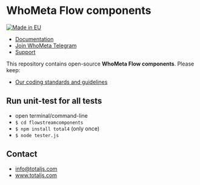 # WhoMeta Flow components

[![Made in EU](https://cdn.componentator.com/eu-small.png)](https://european-union.europa.eu/)

- [Documentation](https://docs.totaljs.com)
- [Join WhoMeta Telegram](https://t.me/totaljs)
- [Support](https://www.totaljs.com/support/)

This repository contains open-source __WhoMeta Flow components__. Please keep:

- [Our coding standards and guidelines](https://docs.totaljs.com/welcome/67b47001ty51c/)

## Run unit-test for all tests

- open terminal/command-line
- `$ cd flowstreamcomponents`
- `$ npm install total4` (only once)
- `$ node tester.js`

## Contact

- <info@totaljs.com>
- www.totaljs.com